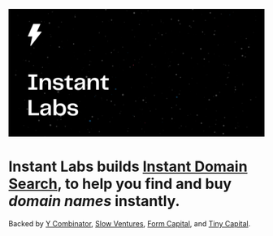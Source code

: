 ![Cover logo](./cover.svg)

# Instant Labs builds [Instant Domain Search](https://instantdomainsearch.com/), to help you find and buy *domain names* instantly.

Backed by [Y Combinator](https://ycombinator.com), [Slow Ventures](https://slow.co), [Form Capital](https://formcapital.com/), and [Tiny Capital](https://www.tiny.com).
